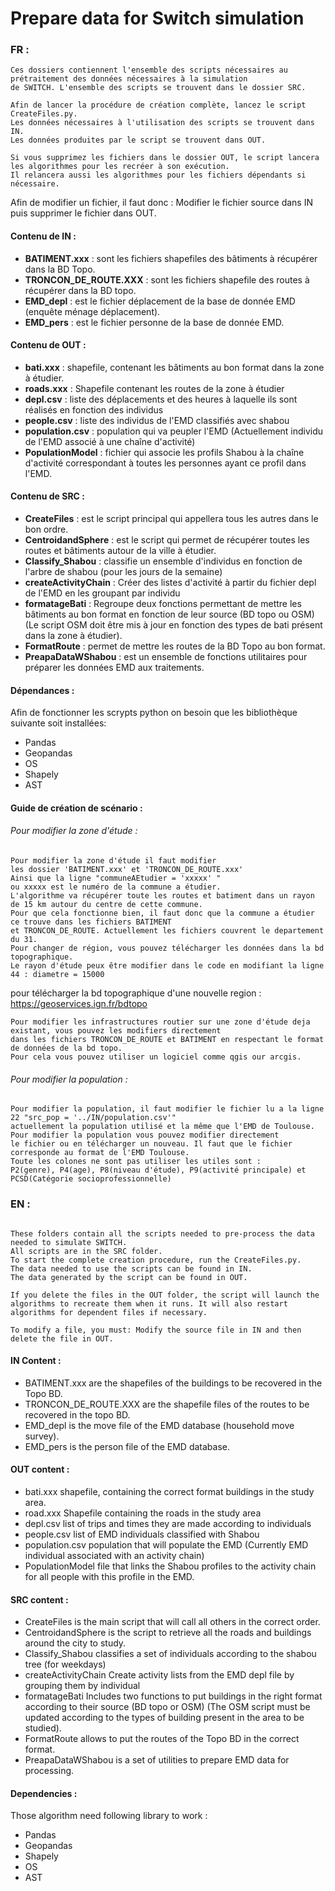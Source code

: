 # Prepare data for Switch simulation
### FR :
````
Ces dossiers contiennent l'ensemble des scripts nécessaires au prétraitement des données nécessaires à la simulation
de SWITCH. L'ensemble des scripts se trouvent dans le dossier SRC.

Afin de lancer la procédure de création complète, lancez le script CreateFiles.py.
Les données nécessaires à l'utilisation des scripts se trouvent dans IN.
Les données produites par le script se trouvent dans OUT.

Si vous supprimez les fichiers dans le dossier OUT, le script lancera les algorithmes pour les recréer à son exécution.
Il relancera aussi les algorithmes pour les fichiers dépendants si nécessaire.
````
Afin de modifier un fichier, il faut donc : Modifier le fichier source dans IN puis supprimer le fichier dans OUT.

#### Contenu de IN :

- **BATIMENT.xxx** : sont les fichiers shapefiles des bâtiments à récupérer dans la BD Topo.
- **TRONCON_DE_ROUTE.XXX** : sont les fichiers shapefile des routes à récupérer dans la BD topo.
- **EMD_depl** : est le fichier déplacement de la base de donnée EMD (enquête ménage déplacement).
- **EMD_pers** : est le fichier personne de la base de donnée EMD.


#### Contenu de OUT :

- **bati.xxx** : shapefile, contenant les bâtiments au bon format dans la zone à étudier.
- **roads.xxx** : Shapefile contenant les routes de la zone à étudier
- **depl.csv** : liste des déplacements et des heures à laquelle ils sont réalisés en fonction des individus
- **people.csv** : liste des individus de l'EMD classifiés avec shabou
- **population.csv** : population qui va peupler l'EMD (Actuellement individu de l'EMD associé à une chaîne d'activité)
- **PopulationModel** : fichier qui associe les profils Shabou à la chaîne d'activité correspondant à toutes les personnes ayant ce profil dans l'EMD.


#### Contenu de SRC :

- **CreateFiles** :  est le script principal qui appellera tous les autres dans le bon ordre.
- **CentroidandSphere** : est le script qui permet de récupérer toutes les routes et bâtiments autour de la ville à étudier.
- **Classify_Shabou** : classifie un ensemble d'individus en fonction de l'arbre de shabou (pour les jours de la semaine)
- **createActivityChain** : Créer des listes d'activité à partir du fichier depl de l'EMD en les groupant par individu
- **formatageBati** : Regroupe deux fonctions permettant de mettre les bâtiments au bon format en fonction de leur source (BD topo ou OSM) (Le script OSM doit être mis à jour en fonction des types de bati présent dans la zone à étudier).
- **FormatRoute** : permet de mettre les routes de la BD Topo au bon format.
- **PreapaDataWShabou** : est un ensemble de fonctions utilitaires pour préparer les données EMD aux traitements.

#### Dépendances :

Afin de fonctionner les scrypts python on besoin que les bibliothèque suivante soit installées:
- Pandas
- Geopandas
- OS
- Shapely
- AST

#### Guide de création de scénario :

###### Pour modifier la zone d'étude :
````
Pour modifier la zone d'étude il faut modifier 
les dossier 'BATIMENT.xxx' et 'TRONCON_DE_ROUTE.xxx'
Ainsi que la ligne "communeAEtudier = 'xxxxx' "
ou xxxxx est le numéro de la commune a étudier.
L'algorithme va récupérer toute les routes et batiment dans un rayon de 15 km autour du centre de cette commune.
Pour que cela fonctionne bien, il faut donc que la commune a étudier ce trouve dans les fichiers BATIMENT 
et TRONCON_DE_ROUTE. Actuellement les fichiers couvrent le departement du 31.
Pour changer de région, vous pouvez télécharger les données dans la bd topographique.
Le rayon d'étude peux être modifier dans le code en modifiant la ligne 44 : diametre = 15000
````
pour télécharger la bd topographique d'une nouvelle region :
<https://geoservices.ign.fr/bdtopo>
````
Pour modifier les infrastructures routier sur une zone d'étude deja existant, vous pouvez les modifiers directement
dans les fichiers TRONCON_DE_ROUTE et BATIMENT en respectant le format de données de la bd topo.
Pour cela vous pouvez utiliser un logiciel comme qgis our arcgis.
````
###### Pour modifier la population : 
````
Pour modifier la population, il faut modifier le fichier lu a la ligne 22 "src_pop = '../IN/population.csv'"
actuellement la population utilisé et la même que l'EMD de Toulouse. Pour modifier la population vous pouvez modifier directement
le fichier ou en télécharger un nouveau. Il faut que le fichier corresponde au format de l'EMD Toulouse.
Toute les colones ne sont pas utiliser les utiles sont :
P2(genre), P4(age), P8(niveau d'étude), P9(activité principale) et PCSD(Catégorie socioprofessionnelle)
````

### EN :
```

These folders contain all the scripts needed to pre-process the data needed to simulate SWITCH.
All scripts are in the SRC folder.
To start the complete creation procedure, run the CreateFiles.py.
The data needed to use the scripts can be found in IN.
The data generated by the script can be found in OUT.

If you delete the files in the OUT folder, the script will launch the algorithms to recreate them when it runs. It will also restart algorithms for dependent files if necessary.

To modify a file, you must: Modify the source file in IN and then delete the file in OUT.

```
#### IN Content :

- BATIMENT.xxx are the shapefiles of the buildings to be recovered in the Topo BD.
- TRONCON_DE_ROUTE.XXX are the shapefile files of the routes to be recovered in the topo BD.
- EMD_depl is the move file of the EMD database (household move survey).
- EMD_pers is the person file of the EMD database.


#### OUT content :

- bati.xxx shapefile, containing the correct format buildings in the study area.
- road.xxx Shapefile containing the roads in the study area
- depl.csv list of trips and times they are made according to individuals
- people.csv list of EMD individuals classified with Shabou
- population.csv population that will populate the EMD (Currently EMD individual associated with an activity chain)
- PopulationModel file that links the Shabou profiles to the activity chain for all people with this profile in the EMD.

#### SRC content : 

- CreateFiles is the main script that will call all others in the correct order.
- CentroidandSphere is the script to retrieve all the roads and buildings around the city to study.
- Classify_Shabou classifies a set of individuals according to the shabou tree (for weekdays)
- createActivityChain Create activity lists from the EMD depl file by grouping them by individual
- formatageBati Includes two functions to put buildings in the right format according to their source (BD topo or OSM) (The OSM script must be updated according to the types of building present in the area to be studied).
- FormatRoute allows to put the routes of the Topo BD in the correct format.
- PreapaDataWShabou is a set of utilities to prepare EMD data for processing.

#### Dependencies :

Those algorithm need following library to work :
- Pandas
- Geopandas
- Shapely
- OS
- AST
